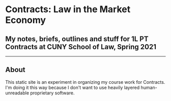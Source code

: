 # Contracts: Law in the Market Economy
## My notes, briefs, outlines and stuff for 1L PT Contracts at CUNY School of Law, Spring 2021

---

## About

This static site is an experiment in organizing my course work for Contracts. I'm doing it this way because I don't want to use heavily layered human-unreadable proprietary software.
